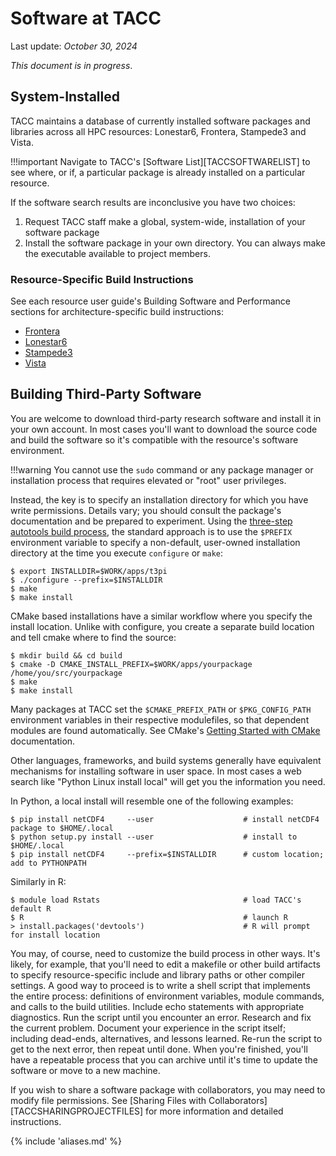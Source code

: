 # Software at TACC
Last update: *October 30, 2024*

*This document is in progress*.

## System-Installed 

TACC maintains a database of currently installed software packages and libraries across all HPC resources: Lonestar6, Frontera, Stampede3 and Vista.  	

!!!important
	Navigate to TACC's [Software List][TACCSOFTWARELIST] to see where, or if, a particular package is already installed on a particular resource.

If the software search results are inconclusive you have two choices:

1. Request TACC staff make a global, system-wide, installation of your software package
1. Install the software package in your own directory.  You can always make the executable available to project members.


### Resource-Specific Build Instructions

See each resource user guide's Building Software and Performance sections for architecture-specific build instructions:

* [Frontera](/hpc/frontera#building)
* [Lonestar6](/hpc/lonestar6#building)
* [Stampede3](/hpc/stampede3#building)
* [Vista](/hpc/vista#building)


## Building Third-Party Software

You are welcome to download third-party research software and install it in your own account. In most cases you'll want to download the source code and build the software so it's compatible with the resource's software environment.

!!!warning
	You cannot use the `sudo` command or any package manager or installation process that requires elevated or "root" user privileges.

Instead, the key is to specify an installation directory for which you have write permissions. Details vary; you should consult the package's documentation and be prepared to experiment. Using the [three-step autotools build process](https://www.gnu.org/software/automake/manual/html_node/Autotools-Introduction.html), the standard approach is to use the `$PREFIX` environment variable to specify a non-default, user-owned installation directory at the time you execute `configure` or `make`:

```cmd-line
$ export INSTALLDIR=$WORK/apps/t3pi
$ ./configure --prefix=$INSTALLDIR
$ make
$ make install
```

CMake based installations have a similar workflow where you specify the install location. Unlike with configure, you create a separate build location and tell cmake where to find the source:

```cmd-line
$ mkdir build && cd build
$ cmake -D CMAKE_INSTALL_PREFIX=$WORK/apps/yourpackage /home/you/src/yourpackage
$ make
$ make install
```

Many packages at TACC set the `$CMAKE_PREFIX_PATH` or `$PKG_CONFIG_PATH` environment variables in their respective modulefiles, so that dependent modules are found automatically.  See CMake's [Getting Started with CMake](https://cmake.org/getting-started/) documentation.  

Other languages, frameworks, and build systems generally have equivalent mechanisms for installing software in user space. In most cases a web search like "Python Linux install local" will get you the information you need.

In Python, a local install will resemble one of the following examples:

```cmd-line
$ pip install netCDF4     --user                    # install netCDF4 package to $HOME/.local
$ python setup.py install --user                    # install to $HOME/.local
$ pip install netCDF4     --prefix=$INSTALLDIR      # custom location; add to PYTHONPATH
```

Similarly in R:

```cmd-line
$ module load Rstats                                # load TACC's default R
$ R                                                 # launch R
> install.packages('devtools')                      # R will prompt for install location
```

You may, of course, need to customize the build process in other ways. It's likely, for example, that you'll need to edit a makefile or other build artifacts to specify resource-specific include and library paths or other compiler settings. A good way to proceed is to write a shell script that implements the entire process: definitions of environment variables, module commands, and calls to the build utilities. Include echo statements with appropriate diagnostics. Run the script until you encounter an error. Research and fix the current problem. Document your experience in the script itself; including dead-ends, alternatives, and lessons learned. Re-run the script to get to the next error, then repeat until done. When you're finished, you'll have a repeatable process that you can archive until it's time to update the software or move to a new machine.

If you wish to share a software package with collaborators, you may need to modify file permissions. See [Sharing Files with Collaborators][TACCSHARINGPROJECTFILES] for more information and detailed instructions.


{% include 'aliases.md' %}

<!--
!!! tip 
	On occasion you'll see installation documentation mention the need for `sudo`, but in almost all cases that is because the assumption is that the installation is intended to be across the entire machine. Instead, for the packages and/or dependencies the process would be the same: import/transfer source materials, extract, and build. 

!!!tip
	All software package management at TACC is done with the [TACC's Lmod tool][TACCLMOD].

-->
